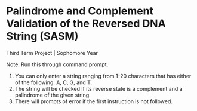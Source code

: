 # Palindrome and Complement Validation of the Reversed DNA String (SASM)

Third Term Project | Sophomore Year

Note: Run this through command prompt. 

1. You can only enter a string ranging from 1-20 characters that has either of the following: A, C, G, and T. 
2. The string will be checked if its reverse state is a complement and a palindrome of the given string. 
3. There will prompts of error if the first instruction is not followed. 

